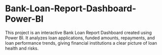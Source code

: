 # Bank-Loan-Report-Dashboard-Power-BI
This project is an interactive Bank Loan Report Dashboard created using Power BI. It analyzes loan applications, funded amounts, repayments, and loan performance trends, giving financial institutions a clear picture of loan health and risks.
